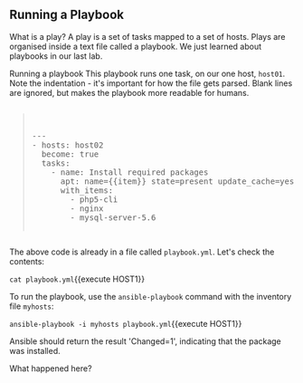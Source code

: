 ## Running a Playbook

What is a play?
A play is a set of tasks mapped to a set of hosts. Plays are organised inside a text file called a playbook. We just learned about playbooks in our last lab.

Running a playbook
This playbook runs one task, on our one host, `host01`. Note the indentation - it's important for how the file gets parsed. Blank lines are ignored, but makes the playbook more readable for humans.

<pre class="files" data-filename="playbook.yml"><blockquote>

---
- hosts: host02
  become: true
  tasks:
    - name: Install required packages
      apt: name={{item}} state=present update_cache=yes
      with_items:
        - php5-cli
        - nginx
        - mysql-server-5.6

</blockquote></pre>

The above code is already in a file called `playbook.yml`. Let's check the contents:

`cat playbook.yml`{{execute HOST1}}

To run the playbook, use the `ansible-playbook` command with the inventory file `myhosts`:

`ansible-playbook -i myhosts playbook.yml`{{execute HOST1}}

Ansible should return the result 'Changed=1', indicating that the package was installed.

What happened here?
